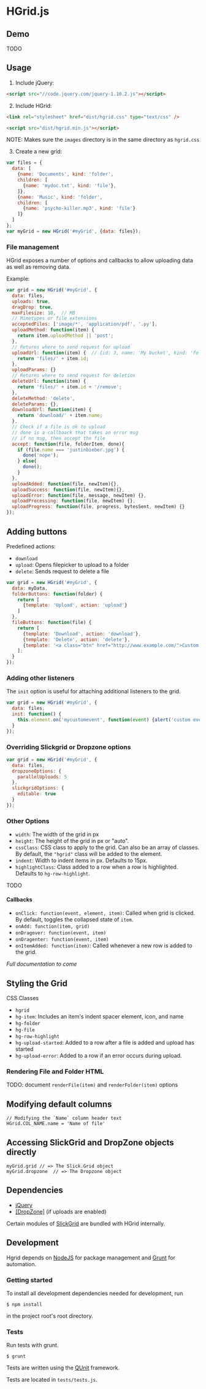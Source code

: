 # HGrid.js

## Demo

TODO

## Usage

1. Include jQuery:

  ```html
  <script src="//code.jquery.com/jquery-1.10.2.js"></script>
  ```

2. Include HGrid:

  ```html
  <link rel="stylesheet" href="dist/hgrid.css" type="text/css" />
  ```

  ```html
  <script src="dist/hgrid.min.js"></script>
  ```

  NOTE: Makes sure the `images` directory is in the same directory as `hgrid.css`

3. Create a new grid:

  ```javascript
  var files = {
    data: [
      {name: 'Documents', kind: 'folder', 
      children: [
        {name: 'mydoc.txt', kind: 'file'},
      ]},
      {name: 'Music', kind: 'folder',
      children: [
        {name: 'psycho-killer.mp3', kind: 'file'}
      ]}
    ]
  };
  var myGrid = new HGrid('#myGrid', {data: files});
  ```

### File management

HGrid exposes a number of options and callbacks to allow uploading data as well as removing data.

Example:

```javascript
var grid = new HGrid('#myGrid', {
  data: files, 
  uploads: true,
  dragDrop: true,
  maxFilesize: 10,  // MB
  // Mimetypes or file extensions
  acceptedFiles: ['image/*', 'application/pdf', '.py'],
  uploadMethod: function(item) {
    return item.uploadMethod || 'post';
  },
  // Returns where to send request for upload
  uploadUrl: function(item) {  // {id: 3, name: 'My bucket', kind: 'folder'}
    return 'files/' + item.id;
  },
  uploadParams: {}
  // Returns where to send request for deletion
  deleteUrl: function(item) {
    return 'files/' + item.id + '/remove';
  },
  deleteMethod: 'delete',
  deleteParams: {},
  downloadUrl: function(item) {
    return 'download/' + item.name;
  },
  // Check if a file is ok to upload
  // done is a callbaack that takes an error msg
  // if no msg, then accept the file
  accept: function(file, folderItem, done){
    if (file.name === 'justinbieber.jpg') {
      done('nope');
    } else{
      done();
    }
  },
  uploadAdded: function(file, newItem){},
  uploadSuccess: function(file, newItem){},
  uploadError: function(file, message, newItem) {},
  uploadProcessing: function(file, newItem) {},
  uploadProgress: function(file, progress, bytesSent, newItem) {}
});
```

## Adding buttons 

Predefined actions:

- `download`
- `upload`: Opens filepicker to upload to a folder
- `delete`: Sends request to delete a file

```javascript
var grid = new HGrid('#myGrid', {
  data: myData,
  folderButtons: function(folder) {
    return [
      {template: 'Upload', action: 'upload'}
    ]
  },
  fileButtons: function(file) {
    return [
      {template: 'Download', action: 'download'},
      {template: 'Delete', action: 'delete'},
      {template: '<a class="btn" href="http://www.example.com/">Custom button</a>'}
    ];
  }
});
```

### Adding other listeners

The `init` option is useful for attaching additional listeners to the grid.

```javascript
var grid = new HGrid('#myGrid', {
  data: files,
  init: function() {
    this.element.on('mycustomevent', function(event) {alert('custom event triggered')});
  }
});
```

### Overriding Slickgrid or Dropzone options

```javascript
var grid = new HGrid('#myGrid', {
  data: files,
  dropzoneOptions: {
    parallelUploads: 5
  },
  slickgridOptions: {
    editable: true
  }
});
```

### Other Options

- `width`: The width of the grid in px
- `height`: The height of the grid in px or "auto".
- `cssClass`: CSS class to apply to the grid. Can also be an array of classes. By default, the `"hgrid"` class will be added to the element.
- `indent`: Width to indent items in px. Defaults to 15px.
- `highlightClass`: Class added to a row when a row is highlighted. Defaults to `hg-row-highlight`.

TODO

#### Callbacks 

- `onClick: function(event, element, item)`: Called when grid is clicked. By default, toggles the collapsed state of `item`.
- `onAdd: function(item, grid)`
- `onDragover: function(event, item)`
- `onDragenter: function(event, item)`
- `onItemAdded: function(item)`: Called whenever a new row is added to the grid.

*Full documentation to come*

## Styling the Grid

CSS Classes

- `hgrid`
- `hg-item`: Includes an item's indent spacer element, icon, and name
- `hg-folder`
- `hg-file`
- `hg-row-highlight`
- `hg-upload-started`: Added to a row after a file is added and upload has started
- `hg-upload-error`: Added to a row if an error occurs during upload.

### Rendering File and Folder HTML

TODO: document `renderFile(item)` and `renderFolder(item)` options

## Modifying default columns

```
// Modifying the `Name` column header text
HGrid.COL_NAME.name = 'Name of file'
```

## Accessing SlickGrid and DropZone objects directly

```
myGrid.grid // => The Slick.Grid object 
myGrid.dropzone  // => The Dropzone object
```

## Dependencies

- [jQuery](http://jquery.com/)
- [[DropZone]](http://www.dropzonejs.com/) (if uploads are enabled)

Certain modules of [SlickGrid](https://github.com/mleibman/SlickGrid/wiki) are bundled with HGrid internally.

## Development

Hgrid depends on [NodeJS](http://nodejs.org/) for package management and [Grunt](http://gruntjs.com/) for automation.

### Getting started 

To install all development dependencies needed for development, run

    $ npm install

in the project root's root directory.

### Tests

Run tests with grunt.

    $ grunt

Tests are written using the [QUnit](http://qunitjs.com/) framework.

Tests are located in `tests/tests.js`.






